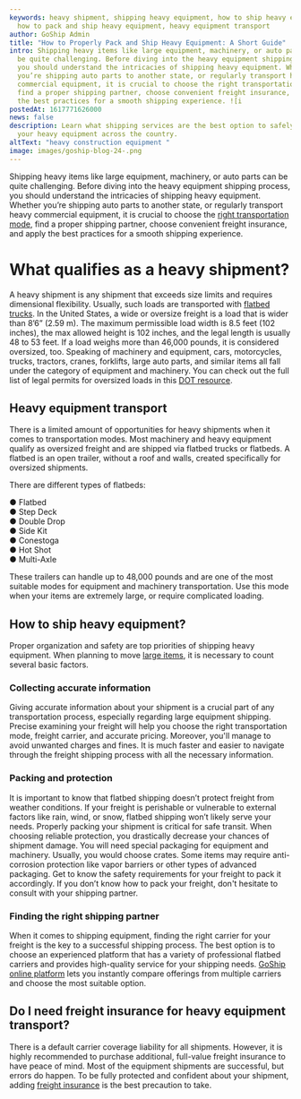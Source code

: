 ```yaml
---
keywords: heavy shipment, shipping heavy equipment, how to ship heavy equipment,
  how to pack and ship heavy equipment, heavy equipment transport
author: GoShip Admin
title: "How to Properly Pack and Ship Heavy Equipment: A Short Guide"
intro: Shipping heavy items like large equipment, machinery, or auto parts can
  be quite challenging. Before diving into the heavy equipment shipping process,
  you should understand the intricacies of shipping heavy equipment. Whether
  you’re shipping auto parts to another state, or regularly transport heavy
  commercial equipment, it is crucial to choose the right transportation mode,
  find a proper shipping partner, choose convenient freight insurance, and apply
  the best practices for a smooth shipping experience. ![i
postedAt: 1617771626000
news: false
description: Learn what shipping services are the best option to safely move
  your heavy equipment across the country.
altText: "heavy construction equipment "
image: images/goship-blog-24-.png
---
```

Shipping heavy items like large equipment, machinery, or auto parts can be quite challenging. Before diving into the heavy equipment shipping process, you should understand the intricacies of shipping heavy equipment. Whether you’re shipping auto parts to another state, or regularly transport heavy commercial equipment, it is crucial to choose the [right transportation mode](https://www.goship.com/posts/modes-of-transportation-in-logistics), find a proper shipping partner, choose convenient freight insurance, and apply the best practices for a smooth shipping experience.

# What qualifies as a heavy shipment?

A heavy shipment is any shipment that exceeds size limits and requires dimensional flexibility. Usually, such loads are transported with [flatbed trucks](https://www.goship.com/blog/what-is-flatbed-shipping/). In the United States, a wide or oversize freight is a load that is wider than 8’6” (2.59 m). The maximum permissible load width is 8.5 feet (102 inches), the max allowed height is 102 inches, and the legal length is usually 48 to 53 feet. If a load weighs more than 46,000 pounds, it is considered oversized, too. Speaking of machinery and equipment, cars, motorcycles, trucks, tractors, cranes, forklifts, large auto parts, and similar items all fall under the category of equipment and machinery. You can check out the full list of legal permits for oversized loads in this [DOT resource](http://www.dot.state.ak.us/mscve/assets/webdocs/permits_manual.pdf).

## Heavy equipment transport

There is a limited amount of opportunities for heavy shipments when it comes to transportation modes. Most machinery and heavy equipment qualify as oversized freight and are shipped via flatbed trucks or flatbeds. A flatbed is an open trailer, without a roof and walls, created specifically for oversized shipments. 

There are different types of flatbeds: 

● Flatbed \
● Step Deck \
● Double Drop \
● Side Kit \
● Conestoga \
● Hot Shot \
● Multi-Axle 

These trailers can handle up to 48,000 pounds and are one of the most suitable modes for equipment and machinery transportation. Use this mode when your items are extremely large, or require complicated loading.

## How to ship heavy equipment?

Proper organization and safety are top priorities of shipping heavy equipment. When planning to move [large items](https://www.goship.com/shipping-services/large-item-shipping), it is necessary to count several basic factors. 

### Collecting accurate information

Giving accurate information about your shipment is a crucial part of any transportation process, especially regarding large equipment shipping. Precise examining your freight will help you choose the right transportation mode, freight carrier, and accurate pricing. Moreover, you'll manage to avoid unwanted charges and fines. It is much faster and easier to navigate through the freight shipping process with all the necessary information.

### Packing and protection

It is important to know that flatbed shipping doesn’t protect freight from weather conditions. If your freight is perishable or vulnerable to external factors like rain, wind, or snow, flatbed shipping won’t likely serve your needs. Properly packing your shipment is critical for safe transit. When choosing reliable protection, you drastically decrease your chances of shipment damage. You will need special packaging for equipment and machinery. Usually, you would choose crates. Some items may require anti-corrosion protection like vapor barriers or other types of advanced packaging. Get to know the safety requirements for your freight to pack it accordingly. If you don’t know how to pack your freight, don't hesitate to consult with your shipping partner.

### Finding the right shipping partner

When it comes to shipping equipment, finding the right carrier for your freight is the key to a successful shipping process. The best option is to choose an experienced platform that has a variety of professional flatbed carriers and provides high-quality service for your shipping needs. [GoShip online platform](https://www.goship.com/) lets you instantly compare offerings from multiple carriers and choose the most suitable option.

## Do I need freight insurance for heavy equipment transport?

There is a default carrier coverage liability for all shipments. However, it is highly recommended to purchase additional, full-value freight insurance to have peace of mind. Most of the equipment shipments are successful, but errors do happen. To be fully protected and confident about your shipment, adding [freight insurance](https://www.goship.com/resources/freight-insurance) is the best precaution to take.